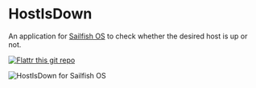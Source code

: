 # HostIsDown

An application for [Sailfish OS](https://sailfishos.org) to check whether the desired host is up or not.

[![Flattr this git repo](http://api.flattr.com/button/flattr-badge-large.png)](https://flattr.com/submit/auto?user_id=andreascarpino&url=https://gitlab.com/ilpianista/harbour-HostIsDown&title=harbour-HostIsDown&language=&tags=github&category=software)

![HostIsDown for Sailfish OS](https://gitlab.com/ilpianista/harbour-HostIsDown/blob/master/screenshots/hostisup.jpg)